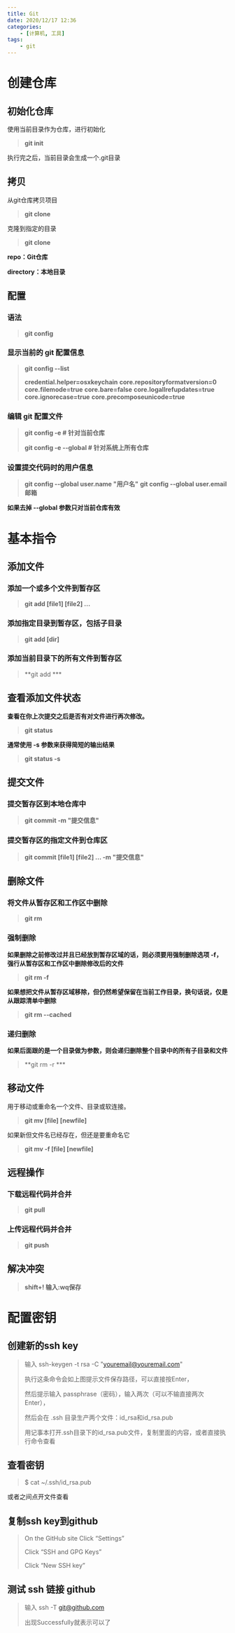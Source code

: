 ```yaml
---
title: Git
date: 2020/12/17 12:36
categories:
	- [计算机, 工具]
tags:
	- git
---
```




# 创建仓库

## 初始化仓库

使用当前目录作为仓库，进行初始化

> **git init**

执行完之后，当前目录会生成一个.git目录

## 拷贝

从git仓库拷贝项目

> **git clone <repo>**

克隆到指定的目录

> **git clone <repo> <directory>**

**repo：Git仓库**

**directory：本地目录**

## 配置

### 语法

> **git config**

### 显示当前的 git 配置信息

>**git config --list**
>
>**credential.helper=osxkeychain**
>**core.repositoryformatversion=0**
>**core.filemode=true**
>**core.bare=false**
>**core.logallrefupdates=true**
>**core.ignorecase=true**
>**core.precomposeunicode=true**

### 编辑 git 配置文件

> **git config -e    # 针对当前仓库** 
>
> **git config -e --global   # 针对系统上所有仓库**

### 设置提交代码时的用户信息

>**git config --global user.name "用户名"**
>**git config --global user.email  邮箱**

**如果去掉 --global 参数只对当前仓库有效**

# 基本指令

## 添加文件

### 添加一个或多个文件到暂存区

> **git add [file1] [file2] ...**

### 添加指定目录到暂存区，包括子目录

> **git add [dir]**

### 添加当前目录下的所有文件到暂存区

> **git add ***

## 查看添加文件状态

**查看在你上次提交之后是否有对文件进行再次修改。**

> **git status**

**通常使用 -s 参数来获得简短的输出结果**

> **git status -s**

## 提交文件

### 提交暂存区到本地仓库中

> **git commit -m "提交信息"**

### 提交暂存区的指定文件到仓库区

> **git commit [file1] [file2] ... -m "提交信息"**

## 删除文件

### 将文件从暂存区和工作区中删除

> **git rm <file>**

### 强制删除

**如果删除之前修改过并且已经放到暂存区域的话，则必须要用强制删除选项 -f，强行从暂存区和工作区中删除修改后的文件**

> **git rm -f <file>**

**如果想把文件从暂存区域移除，但仍然希望保留在当前工作目录，换句话说，仅是从跟踪清单中删除**

> **git rm --cached <file>**

### 递归删除

**如果后面跟的是一个目录做为参数，则会递归删除整个目录中的所有子目录和文件**

>**git rm -r ***

## 移动文件

用于移动或重命名一个文件、目录或软连接。

> **git mv [file] [newfile]**

如果新但文件名已经存在，但还是要重命名它

> **git mv -f [file] [newfile]**

## 远程操作

### 下载远程代码并合并

> **git pull**

### 上传远程代码并合并

> **git push**

## 解决冲突

> **shift+!	输入:wq保存**

# 配置密钥

## 创建新的ssh key

> 输入 ssh-keygen -t rsa -C "youremail@youremail.com" 
>
> 执行这条命令会如上图提示文件保存路径，可以直接按Enter，
>
> 然后提示输入 passphrase（密码），输入两次（可以不输直接两次Enter），
>
> 然后会在 .ssh 目录生产两个文件：id_rsa和id_rsa.pub
>
> 用记事本打开.ssh目录下的id_rsa.pub文件，复制里面的内容，或者直接执行命令查看

## 查看密钥

> $ cat ~/.ssh/id_rsa.pub

或者之间点开文件查看

## 复制ssh key到github

> On the GitHub site Click “Settings” 
>
> Click “SSH and GPG Keys” 
>
> Click “New SSH key”

## 测试 ssh 链接 github

> 输入 ssh -T git@github.com
>
> 出现Successfully就表示可以了
